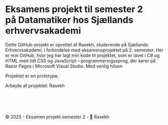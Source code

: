 <h1>Eksamens projekt til semester 2 <br>på Datamatiker hos Sjællands erhvervsakademi</h1>

Dette GitHub-projekt er oprettet af Rasekh, studerende på Sjællands Erhvervsakademi, i forbindelse med eksamensprojektet på 2. semester.
Her er min GitHub, hvor jeg har lagt min kode til projektet, som er lavet i C# og HTML med lidt CSS og JavaScript – programmeringssprog, der kører på Razor Pages i Microsoft Visual Studio.
Med venlig hilsen

Projektet er en prototype.

Arbejde af projektet: Rasekh

<br><br><br><br>
&copy; 2025 - Eksamen projekt semester 2 - 🍃 Rasekh
